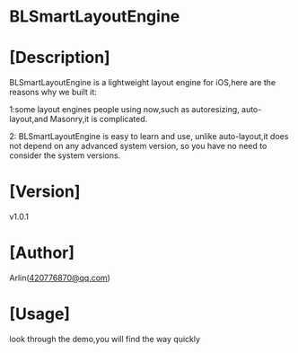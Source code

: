 # BLSmartLayoutEngine

# [Description]

BLSmartLayoutEngine is a lightweight layout engine for iOS,here are the reasons why we built it:

1:some layout engines people using now,such as autoresizing, auto-layout,and Masonry,it is complicated. 

2: BLSmartLayoutEngine is easy to learn and use, unlike auto-layout,it does not depend on any advanced system version,  so you have no need to consider the system versions.

# [Version]

v1.0.1


# [Author]

Arlin(420776870@qq.com)


# [Usage]

look through the demo,you will find the way quickly  
